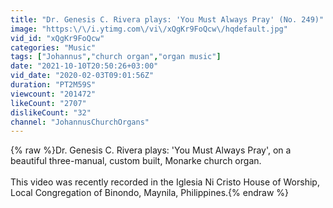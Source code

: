 ```yaml
---
title: "Dr. Genesis C. Rivera plays: 'You Must Always Pray' (No. 249)"
image: "https:\/\/i.ytimg.com\/vi\/xQgKr9FoQcw\/hqdefault.jpg"
vid_id: "xQgKr9FoQcw"
categories: "Music"
tags: ["Johannus","church organ","organ music"]
date: "2021-10-10T20:50:26+03:00"
vid_date: "2020-02-03T09:01:56Z"
duration: "PT2M59S"
viewcount: "201472"
likeCount: "2707"
dislikeCount: "32"
channel: "JohannusChurchOrgans"
---
```

{% raw %}Dr. Genesis C. Rivera plays: 'You Must Always Pray', on a beautiful three-manual, custom built, Monarke church organ.<br /><br />This video was recently recorded in the Iglesia Ni Cristo House of Worship, Local Congregation of Binondo, Maynila, Philippines.{% endraw %}
